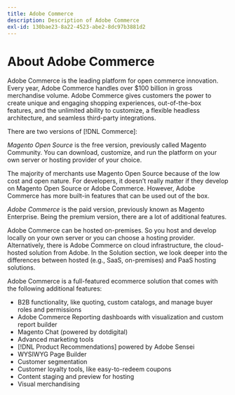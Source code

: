 ```yaml
---
title: Adobe Commerce
description: Description of Adobe Commerce
exl-id: 130bae23-8a22-4523-abe2-8dc97b3881d2
---
```

# About Adobe Commerce

Adobe Commerce is the leading platform for open commerce innovation. Every year, Adobe Commerce handles over $100 billion in gross merchandise volume. Adobe Commerce gives customers the power to create unique and engaging shopping experiences, out-of-the-box features, and the unlimited ability to customize, a flexible headless architecture, and seamless third-party integrations.

There are two versions of [!DNL Commerce]:

_Magento Open Source_ is the free version, previously called Magento Community. You can download, customize, and run the platform on your own server or hosting provider of your choice.

The majority of merchants use Magento Open Source because of the low cost and open nature. For developers, it doesn’t really matter if they develop on Magento Open Source or Adobe Commerce. However, Adobe Commerce has more built-in features that can be used out of the box.

_Adobe Commerce_ is the paid version, previously known as Magento Enterprise. Being the premium version, there are a lot of additional features.

Adobe Commerce can be hosted on-premises. So you host and develop locally on your own server or you can choose a hosting provider. Alternatively, there is Adobe  Commerce on cloud infrastructure, the cloud-hosted solution from Adobe. In the Solution section, we look deeper into the differences between hosted (e.g., SaaS, on-premises) and PaaS hosting solutions.

Adobe Commerce is a full-featured ecommerce solution that comes with the following additional features:

- B2B functionality, like quoting, custom catalogs, and manage buyer roles and permissions
- Adobe Commerce Reporting dashboards with visualization and custom report builder
- Magento Chat (powered by dotdigital)
- Advanced marketing tools
- [!DNL Product Recommendations] powered by Adobe Sensei
- WYSIWYG Page Builder
- Customer segmentation
- Customer loyalty tools, like easy-to-redeem coupons
- Content staging and preview for hosting
- Visual merchandising
